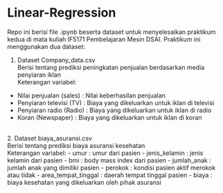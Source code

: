 # Linear-Regression
Repo ini berisi file .ipynb beserta dataset untuk menyelesaikan praktikum kedua di mata kuliah IF5171 Pembelajaran Mesin DSAI.
Praktikum ini menggunakan dua dataset: 
<br>
1. Dataset Company_data.csv <br>
Berisi tentang prediksi peningkatan penjualan berdasarkan media penyiaran iklan <br>
Keterangan variabel:
- Nilai penjualan (sales) : Nilai keberhasilan penjualan
- Penyiaran televisi (TV) : Biaya yang dikeluarkan untuk iklan di televisi
- Penyiaran radio (Radio) : Biaya yang dikeluarkan untuk iklan di radio
- Koran (Newspaper) : Biaya yang dikeluarkan untuk iklan di koran
<br>
2. Dataset biaya_asuransi.csv <br>
Berisi tentang prediksi biaya asuransi kesehatan <br>
Keterangan variabel:
- umur : umur dari pasien
- jenis_kelamin : jenis kelamin dari pasien
- bmi : body mass index dari pasien
- jumlah_anak : jumlah anak yang dimiliki pasien
- perokok : kondisi pasien aktif merokok atau tidak
- area_tempat_tinggal : daerah tempat tinggal pasien
- biaya : biaya kesehatan yang dikeluarkan oleh pihak asuransi
